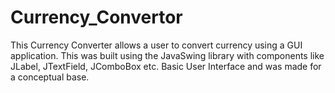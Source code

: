 # Currency_Convertor
This Currency Converter allows a user to convert currency using a GUI application. This was built using the JavaSwing library with components like JLabel, JTextField, JComboBox etc. Basic User Interface and was made for a conceptual base. 
